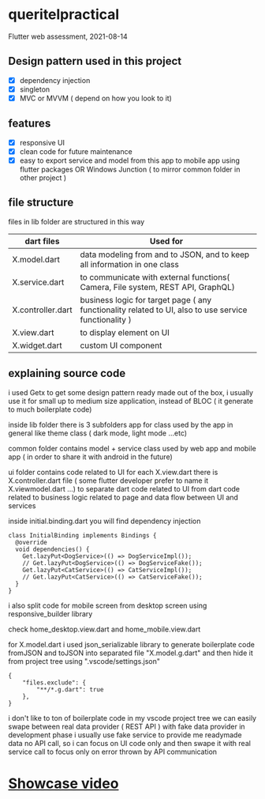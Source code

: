 # queritelpractical

Flutter web assessment, 2021-08-14

## Design pattern used in this project

- [x] dependency injection
- [x] singleton 
- [x] MVC or MVVM ( depend on how you look to it)

## features
- [x] responsive UI
- [x] clean code for future maintenance
- [x] easy to export service and model from this app to mobile app using flutter packages OR Windows Junction ( to mirror common folder in other project )

## file structure
files in lib folder are structured in this way

| dart files  | Used for |
| ------------- | ------------- |
| X.model.dart  | data modeling from and to JSON, and to keep all information in one class  |
| X.service.dart  | to communicate with external functions( Camera, File system, REST API, GraphQL) |
| X.controller.dart  |  business logic for target page ( any functionality related to UI, also to use service functionality  ) |
| X.view.dart  |  to display element on UI |
| X.widget.dart  |  custom UI component |

## explaining source code

i used Getx to get some design pattern ready made out of the box, i usually use it for small up to medium size application, instead of BLOC ( it generate to much boilerplate code)

inside lib folder there is 3 subfolders 
app for class used by the app in general like theme class ( dark mode, light mode ...etc)

common folder contains model + service class used by web app and mobile app ( in order to share it with android in the future)

ui folder contains code related to UI
for each X.view.dart there is X.controller.dart file ( some flutter developer prefer to name it X.viewmodel.dart ...) to separate dart code related to UI from dart code related to business logic related to page and data flow between UI and services

inside initial.binding.dart you will find dependency injection


```
class InitialBinding implements Bindings {
  @override
  void dependencies() {
    Get.lazyPut<DogService>(() => DogServiceImpl());
    // Get.lazyPut<DogService>(() => DogServiceFake());
    Get.lazyPut<CatService>(() => CatServiceImpl());
    // Get.lazyPut<CatService>(() => CatServiceFake());
  }
}
```

i also split code for mobile screen from desktop screen using responsive_builder library

check home_desktop.view.dart and home_mobile.view.dart

for X.model.dart i used json_serializable library to generate boilerplate code fromJSON and toJSON into separated file "X.model.g.dart" and then hide it from project tree using ".vscode/settings.json"
```
{
    "files.exclude": {
        "**/*.g.dart": true
    },
}
```
i don't like to ton of boilerplate code in my vscode project tree
we can easily swape between real data provider ( REST API ) with fake data provider
in development phase i usually use fake service to provide me readymade data no API call, so i can focus on UI code only
and then swape it with real service call to focus only on error thrown by API communication




# [Showcase video](https://drive.google.com/file/d/1ZR-4AIKmB2igStabZkb_kK75VroV90LR/view?usp=sharing)

  

